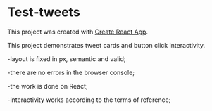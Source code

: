 # Test-tweets

This project was created with
[Create React App](https://github.com/facebook/create-react-app). 

This project demonstrates tweet cards and button click interactivity.

-layout is fixed in px, semantic and valid;

-there are no errors in the browser console;

-the work is done on React;

-interactivity works according to the terms of reference;


